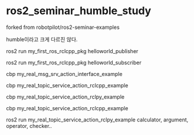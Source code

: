 # ros2_seminar_humble_study

forked from robotpilot/ros2-seminar-examples

humble이라고 크게 다르진 않다.

ros2 run my_first_ros_rclcpp_pkg helloworld_publisher

ros2 run my_first_ros_rclcpp_pkg helloworld_subscriber

cbp my_real_msg_srv_action_interface_example

cbp my_real_topic_service_action_rclcpp_example

cbp my_real_topic_service_action_rclpy_example

cbp my_real_topic_service_action_rclcpp_example

ros2 run my_real_topic_service_action_rclpy_example calculator, argument, operator, checker..

